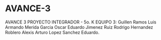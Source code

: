 # AVANCE-3
AVANCE 3 PROYECTO INTEGRADOR - 5o. K
EQUIPO 3:
Guillen Ramos Luis Armando
Merida Garcia Oscar Eduardo
Jimenez Ruiz Rodrigo
Hernandez Roblero Alexis Arturo
Lopez Sanchez Eduardo.
